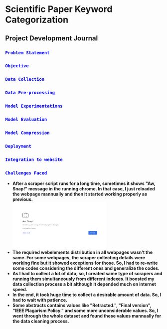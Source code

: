 <h1>Scientific Paper Keyword Categorization</h1>

<h2>Project Development Journal</h2>

<h3><code style="color:blue">Problem Statement</code></h3>

<h3><code style="color:blue">Objective</code></h3>

<h3><code style="color:blue">Data Collection</code></h3>

<h3><code style="color:blue">Data Pre-processing</code></h3>

<h3><code style="color:blue">Model Experimentations</code></h3>

<h3><code style="color:blue">Model Evaluation</code></h3>

<h3><code style="color:blue">Model Compression</code></h3>

<h3><code style="color:blue">Deployment</code></h3>

<h3><code style="color:blue">Integration to website</code></h3>

<h3><code style="color:blue">Challenges Faced</code></h3>
<ul>
    <li>
        <strong>After a scraper script runs for a long time, sometimes it shows "Aw, Snap!" message in the running chrome. In that case, I just reloaded the webpage mannually and then it started working properly as previous.</strong><br/>
        <img src="assets/images/aw_snap.png" width="300" height="150"><br/>
    </li>
    <li><strong>The required webelements distribution in all webpages wasn't the same. For some webpages, the scraper collecting details were working fine but it showed exceptions for those. So, I had to re-write some codes considering the different ones and generalize the codes.</strong></li>
    <li><strong>As I had to collect a lot of data, so, I created same type of scrapers and running them simultaneously from different indexes. It boosted my data collection process a bit although it depended much on internet speed.</strong></li>
    <li><strong>In the end, it took huge time to collect a desirable amount of data. So, I had to wait with patience.</strong></li>
    <li><strong>Some abstracts contains values like "Retracted.", "Final version", "IEEE Plagarism Policy." and some more unconsiderable values. So, I went through the whole dataset and found these values mannually for the data cleaning process.</strong></li>
</ul>
